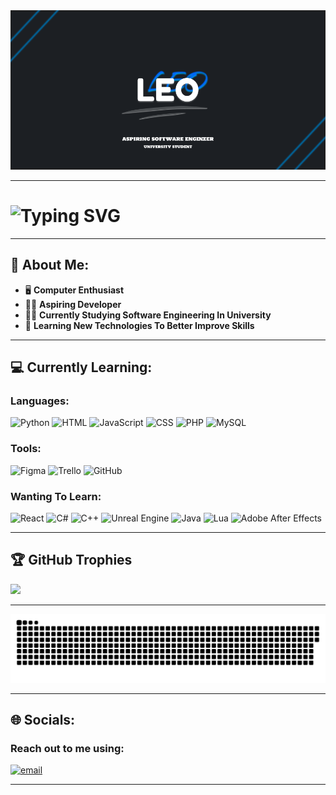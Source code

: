 <img src="gitbanner.png">
<br>
<hr>

<div align="text-align: center;">
  <h1>
    <img src="https://readme-typing-svg.herokuapp.com?font=Fira+Code&size=28&duration=4000&pause=1000&repeat=true&&color=00A3F7FF&width=435&lines=Hello,+My+Name+Is+Leo!" alt="Typing SVG" />
  </h1>
</div>
<hr>

## 👋 About Me:
- 🖥️ **Computer Enthusiast**
- 👨‍💻 **Aspiring Developer**
- 🧑‍🎓 **Currently Studying Software Engineering In University**
- 📖 **Learning New Technologies To Better Improve Skills**
<hr>

## 💻 Currently Learning:
### **Languages:**
![Python](https://img.shields.io/badge/python-3670A0?style=for-the-badge&logo=python&logoColor=ffdd54) ![HTML](https://img.shields.io/badge/html5-%23E34F26.svg?style=for-the-badge&logo=html5&logoColor=white) ![JavaScript](https://img.shields.io/badge/javascript-%23323330.svg?style=for-the-badge&logo=javascript&logoColor=%23F7DF1E) ![CSS](https://img.shields.io/badge/css3-%231572B6.svg?style=for-the-badge&logo=css3&logoColor=white) ![PHP](https://img.shields.io/badge/php-%23777BB4.svg?style=for-the-badge&logo=php&logoColor=white) ![MySQL](https://img.shields.io/badge/mysql-4479A1.svg?style=for-the-badge&logo=mysql&logoColor=white) 

### **Tools:**
![Figma](https://img.shields.io/badge/figma-%23F24E1E.svg?style=for-the-badge&logo=figma&logoColor=white) ![Trello](https://img.shields.io/badge/Trello-%23026AA7.svg?style=for-the-badge&logo=Trello&logoColor=white) ![GitHub](https://img.shields.io/badge/github-%23121011.svg?style=for-the-badge&logo=github&logoColor=white)

### **Wanting To Learn:**
![React](https://img.shields.io/badge/react-%2320232a.svg?style=for-the-badge&logo=react&logoColor=%2361DAFB) ![C#](https://img.shields.io/badge/c%23-%23239120.svg?style=for-the-badge&logo=csharp&logoColor=white) ![C++](https://img.shields.io/badge/c++-%2300599C.svg?style=for-the-badge&logo=c%2B%2B&logoColor=white) ![Unreal Engine](https://img.shields.io/badge/unrealengine-%23313131.svg?style=for-the-badge&logo=unrealengine&logoColor=white) ![Java](https://img.shields.io/badge/java-%23ED8B00.svg?style=for-the-badge&logo=openjdk&logoColor=white) ![Lua](https://img.shields.io/badge/lua-%232C2D72.svg?style=for-the-badge&logo=lua&logoColor=white) ![Adobe After Effects](https://img.shields.io/badge/Adobe%20After%20Effects-9999FF.svg?style=for-the-badge&logo=Adobe%20After%20Effects&logoColor=white)
<hr>

## 🏆 GitHub Trophies
![](https://github-profile-trophy.vercel.app/?username=Leoelo4&theme=radical&no-frame=true&no-bg=true&margin-w=4)
<hr>

<picture>
  <source media="(prefers-color-scheme: dark)" srcset="https://raw.githubusercontent.com/Leoelo4/Leoelo4/output/github-snake-dark.svg" />
  <source media="(prefers-color-scheme: light)" srcset="https://raw.githubusercontent.com/Leoelo4/Leoelo4/output/github-snake.svg" />
  <img alt="github-snake" src="https://raw.githubusercontent.com/Leoelo4/Leoelo4/output/github-snake.svg" />
</picture>
<hr>

## 🌐 Socials:
### Reach out to me using:
[![email](https://img.shields.io/badge/Email-D14836?logo=gmail&logoColor=white)](mailto:Leo.mills1709@gmail.com)
<hr>